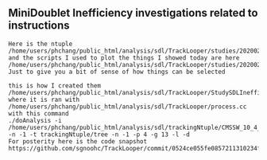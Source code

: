 ## MiniDoublet Inefficiency investigations related to instructions

    Here is the ntuple 
    /home/users/phchang/public_html/analysis/sdl/TrackLooper/studies/20200224/normal_mdineff.root
    and the scripts I used to plot the things I showed today are here
    /home/users/phchang/public_html/analysis/sdl/TrackLooper/studies/20200224/script.C
    Just to give you a bit of sense of how things can be selected
    
    this is how I created them
    /home/users/phchang/public_html/analysis/sdl/TrackLooper/StudySDLInefficiency.cc
    where it is ran with /home/users/phchang/public_html/analysis/sdl/TrackLooper/process.cc
    with this command
    ./doAnalysis -i /home/users/phchang/public_html/analysis/sdl/trackingNtuple/CMSSW_10_4_0/src/trackingNtuple_100_pt0p5_2p0.root -n -1 -t trackingNtuple/tree -n -1 -p 4 -g 13 -l -d
    For posterity here is the code snapshot
    https://github.com/sgnoohc/TrackLooper/commit/0524ce055fe0857211310234f1464442fdf1d176
